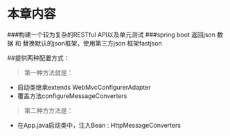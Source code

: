 # 本章内容
###构建一个较为复杂的RESTful API以及单元测试 
###spring boot 返回json 数据 和 替换默认的json框架，使用第三方json 框架fastjson 
  
  
##提供两种配置方式：
   >第一种方法就是：
   * 启动类继承extends WebMvcConfigurerAdapter
   * 覆盖方法configureMessageConverters
   >第二种方方法是：
   * 在App.java启动类中，注入Bean : HttpMessageConverters
     